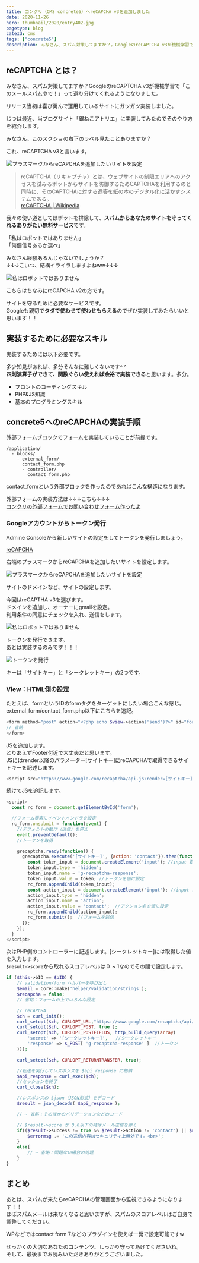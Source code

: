 ```yaml
---
title: コンクリ（CMS concrete5）へreCAPCHA v3を追加しました
date: 2020-11-26
hero: thumbnail/2020/entry402.jpg
pagetype: blog
cateId: cms
tags: ["concrete5"]
description: みなさん、スパム対策してますか？。GoogleのreCAPTCHA v3が機械学習で「このメールスパムやで！」って選り分けてくれるようになりました。リリース当初は喜び勇んで運用しているサイトにガツガツ実装しました。じつは最近、当ブログサイト「銀ねこアトリエ」に実装してみたのでそのやり方を紹介します。
---
```

## reCAPTCHA とは？
みなさん、スパム対策してますか？GoogleのreCAPTCHA v3が機械学習で「このメールスパムやで！」って選り分けてくれるようになりました。

リリース当初は喜び勇んで運用しているサイトにガツガツ実装しました。

じつは最近、当ブログサイト「銀ねこアトリエ」に実装してみたのでそのやり方を紹介します。

<prof></prof>


みなさん、このスクショの右下のラベル見たことありますか？

これ、reCAPTCHA v3と言います。

![プラスマークからreCAPCHAを追加したいサイトを設定](./images/2020/11/entry402-0.png)
> reCAPTCHA（リキャプチャ）とは、ウェブサイトの制限エリアへのアクセスを試みるボットからサイトを防御するためCAPTCHAを利用するのと同時に、そのCAPTCHAに対する返答を紙の本のデジタル化に活かすシステムである。<br>
> [reCAPTCHA | Wikipedia](https://ja.wikipedia.org/wiki/ReCAPTCHA)

我々の使い道としてはボットを排除して、**スパムからあなたのサイトを守ってくれるありがたい無料サービス**です。

「私はロボットではありません」<br>
「何個信号あるか選べ」

みなさん経験あるんじゃないでしょうか？<br>
↓↓↓こいつ、結構イライラしますよねww↓↓↓

![私はロボットではありません](./images/2020/11/entry402-1.png)

こちらはちなみにreCAPCHA v2の方です。

サイトを守るために必要なサービスです。<br>
Googleも親切で**タダで使わせて使わせもらえる**のでぜひ実装してみたらいいと思います！！

## 実装するために必要なスキル
実装するためには以下必要です。

多少知見があれば、多分そんなに難しくないです^ ^<br>
**四則演算子ができて、関数ぐらい使えれば余裕で実装できる**と思います。多分。

* フロントのコーディングスキル
* PHP&JS知識
* 基本のプログラミングスキル

## concrete5へのreCAPCHAの実装手順
外部フォームブロックでフォームを実装していることが前提です。

```
/application/
  - blocks/
    - external_form/
      contact_form.php
      - controller/
        contact_form.php
```
contact_formという外部ブロックを作ったのであればこんな構造になります。

外部フォームの実装方法は↓↓↓こちら↓↓↓<br>
[コンクリの外部フォームでお問い合わせフォーム作ったよ](/blogs/entry236)

### Googleアカウントからトークン発行
Admine Consoleから新しいサイトの設定をしてトークンを発行しましょう。

[reCAPCHA](https://www.google.com/recaptcha/about/)

右端のプラスマークからreCAPCHAを追加したいサイトを設定します。

![プラスマークからreCAPCHAを追加したいサイトを設定](./images/2020/11/entry402-2.png)

サイトのドメインなど、サイトの設定します。

今回はreCAPTHA v3を選びます。<br>
ドメインを追加し、オーナーにgmailを設定。<br>
利用条件の同意にチェックを入れ、送信をします。

![私はロボットではありません](./images/2020/11/entry402-3.png)

トークンを発行できます。<br>
あとは実装するのみです！！！

![トークンを発行](./images/2020/11/entry402-4.png)

キーは「サイトキー」と「シークレットキー」の2つです。

### View：HTML側の設定

たとえば、formというIDのformタグをターゲットにしたい場合こんな感じ。
external_form/contact_form.php以下にこちらを追記。

```php
<form method="post" action="<?php echo $view->action('send')?>" id="form" name="form">
// 省略
</form>
```

JSを追加します。<br>
とりあえずFooter付近で大丈夫だと思います。<br>
JSにはrender以降のパラメーター[サイトキー]にreCAPCHAで取得できるサイトキーを記述します。

```js
<script src="https://www.google.com/recaptcha/api.js?render=[サイトキー]"></script>
```

続けてJSを追記します。

```js
<script>
  const rc_form = document.getElementById('form');

  //フォーム要素にイベントハンドラを設定
  rc_form.onsubmit = function(event) {
    //デフォルトの動作（送信）を停止
    event.preventDefault();
    //トークンを取得

    grecaptcha.ready(function() {
      grecaptcha.execute('[サイトキー]', {action: 'contact'}).then(function(token) {
        const token_input = document.createElement('input'); //input 要素を生成
        token_input.type = 'hidden';
        token_input.name = 'g-recaptcha-response';
        token_input.value = token; //トークンを値に設定
        rc_form.appendChild(token_input);
        const action_input = document.createElement('input'); //input 要素を生成
        action_input.type = 'hidden';
        action_input.name = 'action';
        action_input.value = 'contact';  //アクション名を値に設定
        rc_form.appendChild(action_input);
        rc_form.submit();  //フォームを送信
      });
    });
  }
</script>
```

次はPHP側のコントローラーに記述します。[シークレットキー]には取得した値を入力します。<br>
`$result->score`から取れるスコアレベルは０ ~ 1なのでその間で設定します。

```php
if ($this->bID == $bID) {
    // validation/form ヘルパーを呼び出し
    $email = Core::make('helper/validation/strings');
    $recapcha = false;
    // 省略：フォームの上でいろんな設定

    // reCAPCHA
    $ch = curl_init();
    curl_setopt($ch, CURLOPT_URL,"https://www.google.com/recaptcha/api/siteverify");
    curl_setopt($ch, CURLOPT_POST, true );
    curl_setopt($ch, CURLOPT_POSTFIELDS, http_build_query(array(
        'secret' => '[シークレットキー]',   //シークレットキー
        'response' => $_POST[ 'g-recaptcha-response' ]  //トークン
    )));

    curl_setopt($ch, CURLOPT_RETURNTRANSFER, true);

    //転送を実行してレスポンスを $api_response に格納
    $api_response = curl_exec($ch);
    //セッションを終了
    curl_close($ch);

    //レスポンスの $json（JSON形式）をデコード
    $result = json_decode( $api_response );

    // ~ 省略：そのほかのバリデーションなどのコード

    // $result->score が 0.6以下の時はメール送信を弾く
    if(($result->success != true && $result->action != 'contact') || $result->score < 0.6){
        $errormsg .= 'この送信内容はセキュリティ上無効です。<br>';
    }
    else{
        // ~ 省略：問題ない場合の処理
    }
}
```

## まとめ
あとは、スパムが来たらreCAPCHAの管理画面から監視できるようになります！！<br>
ほぼスパムメールは来なくなると思いますが、スパムのスコアレベルはご自身で調整してください。

WPなどではcontact form 7などのプラグインを使えば一発で設定可能ですw

せっかくの大切なあなたのコンテンツ、しっかり守ってあげてくださいね。<br>
そして、最後までお読みいただきありがとうございました。
